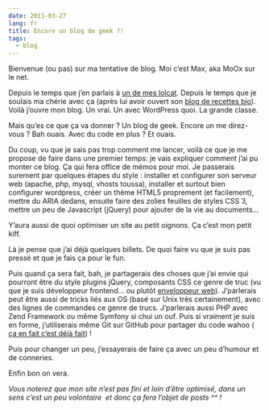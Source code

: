 ```yaml
---
date: 2011-03-27
lang: fr
title: Encore un blog de geek ?!
tags:
  - blog
---
```


Bienvenue (ou pas) sur ma tentative de blog. Moi c’est Max, aka MoOx sur le
net.

Depuis le temps que j’en parlais à [un de mes lolcat][1]. Depuis le temps que je
soulais ma chérie avec ça (après lui avoir ouvert son [blog de recettes
bio][2]). Voilà j’ouvre mon blog. Un vrai. Un avec WordPress quoi. La grande
classe.

Mais qu’es ce que ça va donner ? Un blog de geek. Encore un me direz-vous ? Bah
ouais. Avec du code en plus ? Et ouais.

Du coup, vu que je sais pas trop comment me lancer, voilà ce que je me propose
de faire dans une premier temps: je vais expliquer comment j’ai pu monter ce
blog. Ça qui fera office de mémos pour moi. Je passerais surement par quelques
étapes du style : installer et configurer son serveur web (apache, php, mysql,
vhosts toussa), installer et surtout bien configurer wordpress, créer un thème
HTML5 proprement (et facilement), mettre du ARIA dedans, ensuite faire des
zolies feuilles de styles CSS 3, mettre un peu de Javascript (jQuery) pour
ajouter de la vie au documents…

Y’aura aussi de quoi optimiser un site au petit oignons. Ça c’est mon petit
kiff.

Là je pense que j’ai déjà quelques billets. De quoi faire vu que je suis pas
pressé et que je fais ça pour le fun.

Puis quand ça sera fait, bah, je partagerais des choses que j’ai envie qui
pourront être du style plugins jQuery, composants CSS ce genre de truc (vu que
je suis développeur frontend… ou plutôt [enveloppeur web][3]). J’parlerais peut
être aussi de tricks liés aux OS (basé sur Unix très certainement), avec des
lignes de commandes ce genre de trucs. J’parlerais aussi PHP avec Zend Framework
ou même Symfony si chui un ouf. Puis si vraiment je suis en forme, j’utiliserais
même Git sur GitHub pour partager du code wahoo ( [ça en fait c’est déjà
fait][4]) !

Puis pour changer un peu, j’essayerais de faire ça avec un peu d’humour et de
conneries.

Enfin bon on vera.

_Vous noterez que mon site n’est pas fini et loin d’être optimisé, dans un sens
c’est un peu volontaire  et donc ça fera l’objet de posts ^^ !_

[1]: http://cheezburger.com/3246458112
[2]: http://dame.bio/
[3]: http://css.4design.tl/metiers-du-web-je-suis-enveloppeur-web-moi-monsieur
[4]: https://github.com/MoOx "Accéder à mon profil Github"
